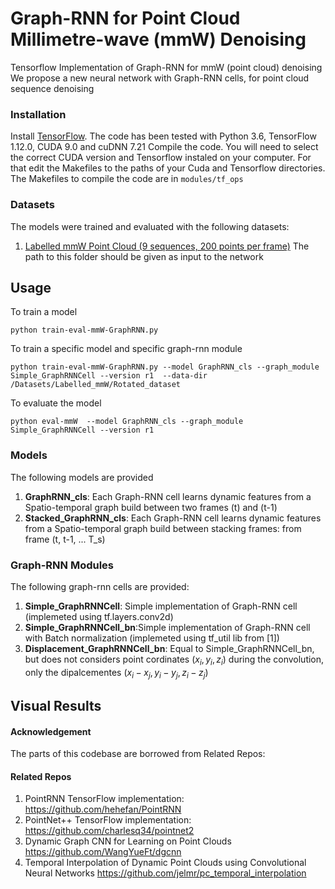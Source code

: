# Graph-RNN for Point Cloud Millimetre-wave (mmW) Denoising

Tensorflow Implementation of Graph-RNN for mmW (point cloud) denoising
We propose a new neural network with Graph-RNN cells, for point cloud sequence denoising

### Installation

Install <a href="https://www.tensorflow.org/get_started/os_setup" target="_blank">TensorFlow</a>. The code has been tested with Python 3.6, TensorFlow 1.12.0, CUDA 9.0 and cuDNN 7.21
Compile the code. You will need to select the correct CUDA version and Tensorflow instaled on your computer. For that edit the Makefiles to the paths of your Cuda and Tensorflow directories.
The Makefiles to compile the code are in `modules/tf_ops`

### Datasets
The models were trained and evaluated with the following datasets:
1. [Labelled mmW Point Cloud (9 sequences, 200 points per frame)](https://drive.google.com/drive/folders/1dHwhJ9NzrVlGN91MHuaodX62HMzftcN8)
The path to this folder should be given as input to the network

## Usage

To train a model

    python train-eval-mmW-GraphRNN.py 

To train a specific model and specific graph-rnn module

    python train-eval-mmW-GraphRNN.py --model GraphRNN_cls --graph_module Simple_GraphRNNCell --version r1  --data-dir /Datasets/Labelled_mmW/Rotated_dataset 

To evaluate the model

    python eval-mmW  --model GraphRNN_cls --graph_module Simple_GraphRNNCell --version r1 

### Models
The following  models are provided
1. **GraphRNN_cls**: Each Graph-RNN cell learns dynamic features from a Spatio-temporal graph build between two frames (t) and (t-1) 
3. **Stacked_GraphRNN_cls**: Each Graph-RNN cell learns dynamic features from a Spatio-temporal graph build between stacking frames: from frame (t, t-1, ... T_s)
 
### Graph-RNN Modules
The following graph-rnn cells are provided:
1. **Simple_GraphRNNCell**: Simple implementation of Graph-RNN cell (implemeted using tf.layers.conv2d)
2. **Simple_GraphRNNCell_bn**:Simple implementation of Graph-RNN cell with Batch normalization (implemeted using tf_util lib from [1])
3. **Displacement_GraphRNNCell_bn**: Equal to Simple_GraphRNNCell_bn, but does not considers point cordinates $(x_i,y_i,z_i)$ during the convolution, only the dipalcementes $(x_i-x_j, y_i-y_j, z_i - z_j)$

## Visual Results



#### Acknowledgement
The parts of this codebase are borrowed from Related Repos:
#### Related Repos
1. PointRNN TensorFlow implementation: https://github.com/hehefan/PointRNN
2. PointNet++ TensorFlow implementation: https://github.com/charlesq34/pointnet2
3. Dynamic Graph CNN for Learning on Point Clouds https://github.com/WangYueFt/dgcnn
4. Temporal Interpolation of Dynamic Point Clouds using Convolutional Neural Networks https://github.com/jelmr/pc_temporal_interpolation

